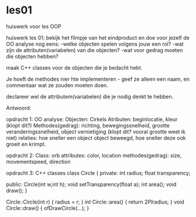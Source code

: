 # les01
huiswerk voor les OOP

huiswerk les 01:
bekijk het filmpje van het eindproduct en doe voor jezelf de OO analyse nog eens:
-welke objecten spelen volgens jouw een rol?
-wat zijn de attributen(variabelen) van die objecten?
-wat voor gedrag moeten die objecten hebben?

maak C++ classes voor de objecten die je bedacht hebt.

Je hoeft de methodes nier hte implementeren - geef ze alleen een naam, en commentaar wat ze zouden moeten doen.

declareer wel de attributem(variabelen) die je nodig denkt te hebben.



Antwoord:

opdracht 1:
OO analyse: 
Objecten: Cirkels
Atributen: beginlocatie, kleur                                                                           (klopt dit?)
Methodes(gedrag): richting, bewegingssnelheid, grootte veranderingssnelheid, object vernietiging        (klopt dit? vooral grootte weet                                                                                                         ik niet)
relaties: hoe sneller een object object beweegd, hoe sneller deze ook groeit en krimpt.

opdracht 2:
Class: 
  orb
attributes:
  color, location
methodes(gedrag):
  size, movementspeed, direction

opdracht 3:
C++ classes
class Circle {
  private:
    int radius;
    float transparency;
 
  public:
    Circle(int w,int h);
    void setTransparency(float a);
    int area();
    void draw();
}

Circle::Circle(int r) {
 radius = r;
}
int Circle::area() {
 return 2*PI*radius;
}
void Circle::draw() {
 ofDrawCircle(...);
}
